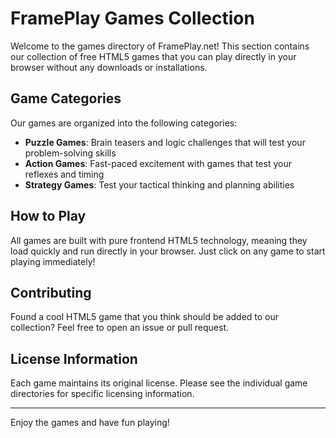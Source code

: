 # FramePlay Games Collection

Welcome to the games directory of FramePlay.net! This section contains our collection of free HTML5 games that you can play directly in your browser without any downloads or installations.

## Game Categories
Our games are organized into the following categories:

- **Puzzle Games**: Brain teasers and logic challenges that will test your problem-solving skills
- **Action Games**: Fast-paced excitement with games that test your reflexes and timing
- **Strategy Games**: Test your tactical thinking and planning abilities

## How to Play
All games are built with pure frontend HTML5 technology, meaning they load quickly and run directly in your browser. Just click on any game to start playing immediately!

## Contributing
Found a cool HTML5 game that you think should be added to our collection? Feel free to open an issue or pull request.

## License Information
Each game maintains its original license. Please see the individual game directories for specific licensing information.

---

Enjoy the games and have fun playing!
